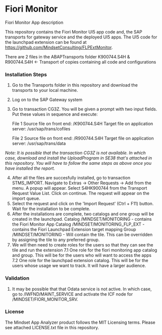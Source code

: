 # Fiori Monitor
Fiori Monitor App description

This repository contains the Fiori Monitor UI5 app code and, the SAP transports for gateway service and the deployed UI5 apps. The UI5 code for the launchpad extension can be found at https://github.com/MindsetConsulting/FLPExtMonitor.

There are 2 files in the ABAPTransports folder
K900744.S4H & R900744.S4H <- Transport of copies containing all code and configurations


### Installation Steps
1.  Go to the Transports folder in this repository and download the transports to your local machine.
2.  Log on to the SAP Gateway system
3.  Go to transaction CG3Z. You will be given a prompt with two input fields. Put these values in sequence and execute:
    
    File 1
    Source file on front end: <File path in your local machine>/K900744.S4H
    Target file on application server: /usr/sap/trans/cofiles
    
    File 2
    Source file on front end: <File path in your local machine>/R900744.S4H
    Target file on application server: /usr/sap/trans/data
  
 
 *Note: It is possible that the transaction CG3Z is not available. In which case, download and install the UploadProgram in SE38 that's attached in this repository. You will have to follow the same steps as above once you have installed the report.*
 
 4. After all the files are succesfully installed, go to transaction STMS_IMPORT. Navigate to Extras -> Other Requests -> Add from the menu. A popup will appear. Select S4HK900744 from the Transport Request Value List. Click on continue. The request will appear on the import queue. 
 5. Select the request and click on the 'Import Request' (Ctrl + F11) button. Wait for the installation to be complete. 
 6. After the installations are complete, two catalogs and one group will be created in the launchpad. 
    Catalog /MINDSET/MONITORING - contains the Fiori Monitor App
    Catalog /MINDSET/MONITORING_FLP_EXT - contains the Fiori Launchpad Extension target mapping
    Group /MINDSET/MONITORING - Will contain the tile. This can be overridden by assigning the tile to any preferred group.
 7. We will then need to create roles for the users so that they can see the tile and run the extension
    7.1 One role for the fiori monitoring app catalog and group. This will be for the users who will want to access the apps
    7.2 One role for the launchpad extension catalog. This will be for the users whose usage we want to track. It will have a larger audience.
 
 ### Validation 
 1. It may be possible that that Odata service is not active. In which case, go to /IWFND/MAINT_SERVICE and activate the ICF node for /MINDSET/FIORI_MONITOR_SRV.
 
 ### License
 The Mindset App Analyzer product follows the MIT Licensing terms.  Please see attached LICENSE.txt file in this repository.
